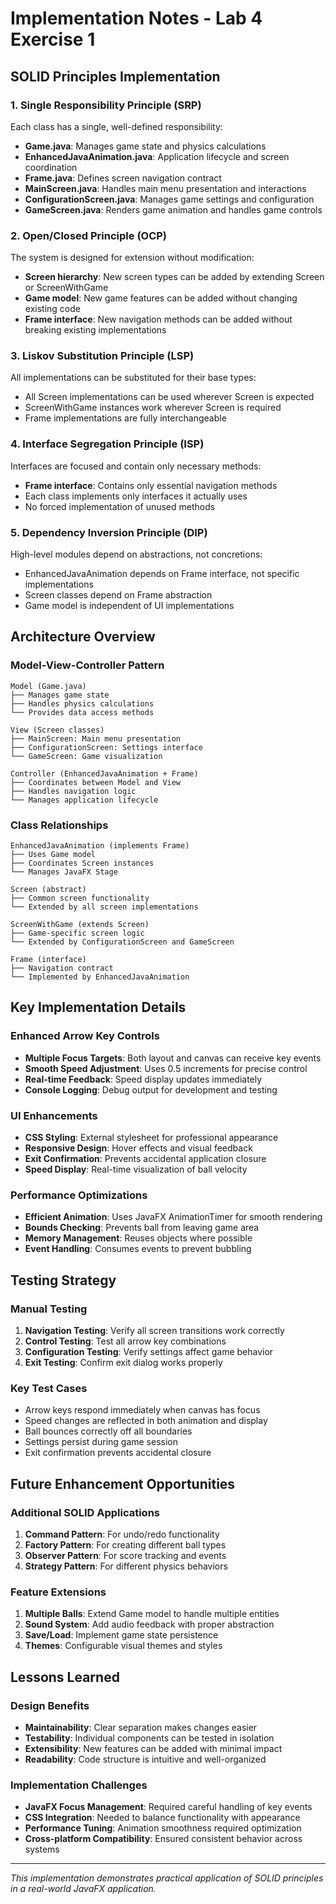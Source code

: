 # Implementation Notes - Lab 4 Exercise 1

## SOLID Principles Implementation

### 1. Single Responsibility Principle (SRP)
Each class has a single, well-defined responsibility:

- **Game.java**: Manages game state and physics calculations
- **EnhancedJavaAnimation.java**: Application lifecycle and screen coordination
- **Frame.java**: Defines screen navigation contract
- **MainScreen.java**: Handles main menu presentation and interactions
- **ConfigurationScreen.java**: Manages game settings and configuration
- **GameScreen.java**: Renders game animation and handles game controls

### 2. Open/Closed Principle (OCP)
The system is designed for extension without modification:

- **Screen hierarchy**: New screen types can be added by extending Screen or ScreenWithGame
- **Game model**: New game features can be added without changing existing code
- **Frame interface**: New navigation methods can be added without breaking existing implementations

### 3. Liskov Substitution Principle (LSP)
All implementations can be substituted for their base types:

- All Screen implementations can be used wherever Screen is expected
- ScreenWithGame instances work wherever Screen is required
- Frame implementations are fully interchangeable

### 4. Interface Segregation Principle (ISP)
Interfaces are focused and contain only necessary methods:

- **Frame interface**: Contains only essential navigation methods
- Each class implements only interfaces it actually uses
- No forced implementation of unused methods

### 5. Dependency Inversion Principle (DIP)
High-level modules depend on abstractions, not concretions:

- EnhancedJavaAnimation depends on Frame interface, not specific implementations
- Screen classes depend on Frame abstraction
- Game model is independent of UI implementations

## Architecture Overview

### Model-View-Controller Pattern
```
Model (Game.java)
├── Manages game state
├── Handles physics calculations
└── Provides data access methods

View (Screen classes)
├── MainScreen: Main menu presentation
├── ConfigurationScreen: Settings interface
└── GameScreen: Game visualization

Controller (EnhancedJavaAnimation + Frame)
├── Coordinates between Model and View
├── Handles navigation logic
└── Manages application lifecycle
```

### Class Relationships
```
EnhancedJavaAnimation (implements Frame)
├── Uses Game model
├── Coordinates Screen instances
└── Manages JavaFX Stage

Screen (abstract)
├── Common screen functionality
└── Extended by all screen implementations

ScreenWithGame (extends Screen)
├── Game-specific screen logic
└── Extended by ConfigurationScreen and GameScreen

Frame (interface)
├── Navigation contract
└── Implemented by EnhancedJavaAnimation
```

## Key Implementation Details

### Enhanced Arrow Key Controls
- **Multiple Focus Targets**: Both layout and canvas can receive key events
- **Smooth Speed Adjustment**: Uses 0.5 increments for precise control
- **Real-time Feedback**: Speed display updates immediately
- **Console Logging**: Debug output for development and testing

### UI Enhancements
- **CSS Styling**: External stylesheet for professional appearance
- **Responsive Design**: Hover effects and visual feedback
- **Exit Confirmation**: Prevents accidental application closure
- **Speed Display**: Real-time visualization of ball velocity

### Performance Optimizations
- **Efficient Animation**: Uses JavaFX AnimationTimer for smooth rendering
- **Bounds Checking**: Prevents ball from leaving game area
- **Memory Management**: Reuses objects where possible
- **Event Handling**: Consumes events to prevent bubbling

## Testing Strategy

### Manual Testing
1. **Navigation Testing**: Verify all screen transitions work correctly
2. **Control Testing**: Test all arrow key combinations
3. **Configuration Testing**: Verify settings affect game behavior
4. **Exit Testing**: Confirm exit dialog works properly

### Key Test Cases
- Arrow keys respond immediately when canvas has focus
- Speed changes are reflected in both animation and display
- Ball bounces correctly off all boundaries
- Settings persist during game session
- Exit confirmation prevents accidental closure

## Future Enhancement Opportunities

### Additional SOLID Applications
1. **Command Pattern**: For undo/redo functionality
2. **Factory Pattern**: For creating different ball types
3. **Observer Pattern**: For score tracking and events
4. **Strategy Pattern**: For different physics behaviors

### Feature Extensions
1. **Multiple Balls**: Extend Game model to handle multiple entities
2. **Sound System**: Add audio feedback with proper abstraction
3. **Save/Load**: Implement game state persistence
4. **Themes**: Configurable visual themes and styles

## Lessons Learned

### Design Benefits
- **Maintainability**: Clear separation makes changes easier
- **Testability**: Individual components can be tested in isolation
- **Extensibility**: New features can be added with minimal impact
- **Readability**: Code structure is intuitive and well-organized

### Implementation Challenges
- **JavaFX Focus Management**: Required careful handling of key events
- **CSS Integration**: Needed to balance functionality with appearance
- **Performance Tuning**: Animation smoothness required optimization
- **Cross-platform Compatibility**: Ensured consistent behavior across systems

---
*This implementation demonstrates practical application of SOLID principles in a real-world JavaFX application.*
